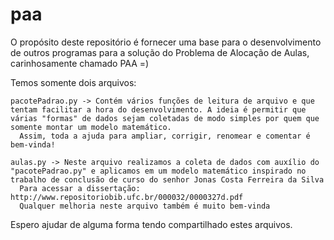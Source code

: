 # paa

  O propósito deste repositório é fornecer uma base para o desenvolvimento de outros programas para a solução do Problema de Alocação de Aulas, carinhosamente chamado PAA =)
  
  Temos somente dois arquivos:
  
    pacotePadrao.py -> Contém vários funções de leitura de arquivo e que tentam facilitar a hora do desenvolvimento. A ideia é permitir que várias "formas" de dados sejam coletadas de modo simples por quem que somente montar um modelo matemático.
      Assim, toda a ajuda para ampliar, corrigir, renomear e comentar é bem-vinda!
      
    aulas.py -> Neste arquivo realizamos a coleta de dados com auxílio do "pacotePadrao.py" e aplicamos em um modelo matemático inspirado no trabalho de conclusão de curso do senhor Jonas Costa Ferreira da Silva
      Para acessar a dissertação: http://www.repositoriobib.ufc.br/000032/0000327d.pdf
      Qualquer melhoria neste arquivo também é muito bem-vinda
      
Espero ajudar de alguma forma tendo compartilhado estes arquivos.
